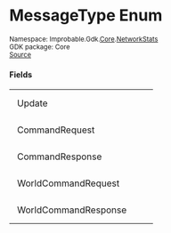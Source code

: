 
# MessageType Enum
<sup>
Namespace: Improbable.Gdk.<a href="{{.Site.BaseURL}}/api/core-index">Core</a>.<a href="{{.Site.BaseURL}}/api/core/network-stats-index">NetworkStats</a><br/>
GDK package: Core<br/>
<a href="https://www.github.com/spatialos/gdk-for-unity/blob/88a422dc255ef1d47ee9385f226ca439f31c000b/workers/unity/Packages/io.improbable.gdk.core/NetworkStats/MessageType.cs/#L20">Source</a>
</sup>



</p>

#### Fields

<table>
<tr>
<td style="padding: 14px; border: none; width: 20ch">Update</td>
<td style="padding: 14px; border: none;"></td>
</tr>
<tr>
<td style="padding: 14px; border: none; width: 20ch">CommandRequest</td>
<td style="padding: 14px; border: none;"></td>
</tr>
<tr>
<td style="padding: 14px; border: none; width: 20ch">CommandResponse</td>
<td style="padding: 14px; border: none;"></td>
</tr>
<tr>
<td style="padding: 14px; border: none; width: 20ch">WorldCommandRequest</td>
<td style="padding: 14px; border: none;"></td>
</tr>
<tr>
<td style="padding: 14px; border: none; width: 20ch">WorldCommandResponse</td>
<td style="padding: 14px; border: none;"></td>
</tr>
</table>


